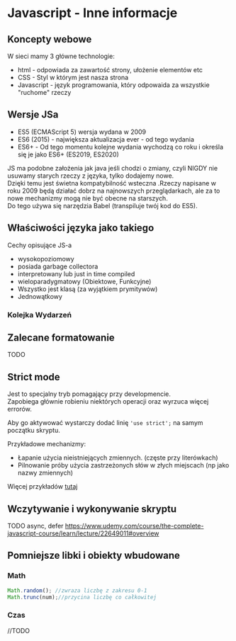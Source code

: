# Javascript - Inne informacje

## Koncepty webowe

W sieci mamy 3 główne technologie:

- html - odpowiada za zawartość strony, ułożenie elementów etc
- CSS - Styl w którym jest nasza strona
- Javascript - język programowania, który odpowaida za wszystkie "ruchome" rzeczy

## Wersje JSa

- ES5 (ECMAScript 5) wersja wydana w 2009
- ES6 (2015) - największa aktualizacja ever - od tego wydania  
- ES6+ - Od tego momentu kolejne wydania wychodzą co roku i określa się je jako ES6+ (ES2019, ES2020)

JS ma podobne założenia jak java jeśli chodzi o zmiany, czyli NIGDY nie usuwamy starych rzeczy z języka, tylko dodajemy nowe.  
Dzięki temu jest świetna kompatybilność wsteczna .Rzeczy napisane w roku 2009 będą działać dobrz na najnowszych przeglądarkach, ale za to nowe mechanizmy mogą nie być obecne na starszych.  
Do tego używa się narzędzia Babel (transpiluje twój kod do ES5).

## Właściwości języka jako takiego

Cechy opisujące JS-a

- wysokopoziomowy
- posiada garbage collectora
- interpretowany lub just in time compiled
- wieloparadygmatowy (Obiektowe, Funkcyjne)
- Wszystko jest klasą (za wyjątkiem prymitywów)
- Jednowątkowy

### Kolejka Wydarzeń



## Zalecane formatowanie

TODO

## Strict mode

Jest to specjalny tryb pomagający przy developmencie.  
Zapobiega głównie robieniu niektórych operacji oraz wyrzuca więcej errorów.

Aby go aktywować wystarczy dodać linię `'use strict';` na samym początku skryptu.

Przykładowe mechanizmy:

- Łapanie użycia nieistniejących zmiennych. (częste przy literówkach)
- Pilnowanie próby użycia zastrzeżonych słów w złych miejscach (np jako nazwy zmiennych)


Więcej przykładów [tutaj](https://developer.mozilla.org/en-US/docs/Web/JavaScript/Reference/Strict_mode)



## Wczytywanie i wykonywanie skryptu

TODO async, defer 
https://www.udemy.com/course/the-complete-javascript-course/learn/lecture/22649011#overview

## Pomniejsze libki i obiekty wbudowane

### Math

```js
Math.random(); //zwraza liczbę z zakresu 0-1
Math.trunc(num);//przycina liczbę co całkowitej
```

### Czas
//TODO

